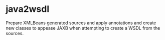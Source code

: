 java2wsdl
=========

Prepare XMLBeans generated sources and apply annotations and create new classes to appease JAXB when attempting to create a WSDL from the sources.
